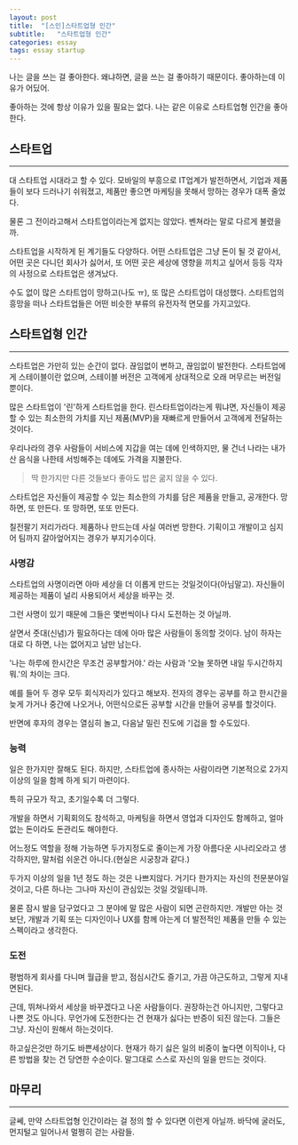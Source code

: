 ```yaml
---
layout: post
title:  "[스인]스타트업형 인간"
subtitle:   "스타트업형 인간"
categories: essay
tags: essay startup
---
```


나는 글을 쓰는 걸 좋아한다. 왜냐하면, 글을 쓰는 걸 좋아하기 때문이다. 좋아하는데 이유가 어딨어.

좋아하는 것에 항상 이유가 있을 필요는 없다. 나는 같은 이유로 스타트업형 인간을 좋아한다.

## 스타트업

---

대 스타트업 시대라고 할 수 있다. 모바일의 부흥으로 IT업계가 발전하면서, 기업과 제품들이 보다 드러나기 쉬워졌고, 제품만 좋으면 마케팅을 못해서 망하는 경우가 대폭 줄었다.

물론 그 전이라고해서 스타트업이라는게 없지는 않았다. 벤쳐라는 말로 다르게 불렸을까.

스타트업을 시작하게 된 계기들도 다양하다. 어떤 스타트업은 그냥 돈이 될 것 같아서, 어떤 곳은 다니던 회사가 싫어서, 또 어떤 곳은 세상에 영향을 끼치고 싶어서 등등 각자의 사정으로 스타트업은 생겨났다.

수도 없이 많은 스타트업이 망하고(나도 ㅠ), 또 많은 스타트업이 대성했다. 스타트업의 흥망을 떠나 스타트업들은 어떤 비슷한 부류의 유전자적 면모를 가지고있다.

## 스타트업형 인간

---

스타트업은 가만히 있는 순간이 없다. 끊임없이 변하고, 끊임없이 발전한다. 스타트업에게 스테이블이란 없으며, 스테이블 버전은 고객에게 상대적으로 오래 머무르는 버전일 뿐이다.

많은 스타트업이 '린'하게 스타트업을 한다. 린스타트업이라는게 뭐냐면, 자신들이 제공할 수 있는 최소한의 가치를 지닌 제품(MVP)을 재빠르게 만들어서 고객에게 전달하는 것이다.

우리나라의 경우 사람들이 서비스에 지갑을 여는 데에 인색하지만, 물 건너 나라는 내가 산 음식을 나한테 서빙해주는 데에도 가격을 지불한다.

> 딱 한가지만 다른 것들보다 좋아도 밥은 굶지 않을 수 있다. 

스타트업은 자신들이 제공할 수 있는 최소한의 가치를 담은 제품을 만들고, 공개한다. 망하면, 또 만든다. 또 망하면, 또또 만든다.

칠전팔기 저리가라다. 제품하나 만드는데 사실 여러번 망한다. 기획이고 개발이고 심지어 팀까지 갈아엎어지는 경우가 부지기수이다.

### 사명감

스타트업의 사명이라면 아마 세상을 더 이롭게 만드는 것일것이다(아님말고). 자신들이 제공하는 제품이 널리 사용되어서 세상을 바꾸는 것.

그런 사명이 있기 때문에 그들은 몇번씩이나 다시 도전하는 것 아닐까.

살면서 줏대(신념)가 필요하다는 데에 아마 많은 사람들이 동의할 것이다. 남이 하자는대로 다 하면, 나는 없어지고 남만 남는다.

'나는 하루에 한시간은 무조건 공부할거야.' 라는 사람과 '오늘 못하면 내일 두시간하지 뭐.'의 차이는 크다.

예를 들어 두 경우 모두 회식자리가 있다고 해보자. 전자의 경우는 공부를 하고 한시간을 늦게 가거나 중간에 나오거나, 어떤식으로든 공부할 시간을 만들어 공부를 할것이다.

반면에 후자의 경우는 열심히 놀고, 다음날 밀린 진도에 기겁을 할 수도있다.

### 능력

일은 한가지만 잘해도 된다. 하지만, 스타트업에 종사하는 사람이라면 기본적으로 2가지 이상의 일을 함께 하게 되기 마련이다.

특히 규모가 작고, 초기일수록 더 그렇다. 

개발을 하면서 기획회의도 참석하고, 마케팅을 하면서 영업과 디자인도 함께하고, 얼마 없는 돈이라도 돈관리도 해야한다.

어느정도 역할을 정해 가능하면 두가지정도로 줄이는게 가장 아름다운 시나리오라고 생각하지만, 말처럼 쉬운건 아니다.(현실은 시궁창과 같다.)

두가지 이상의 일을 1년 정도 하는 것은 나쁘지않다. 거기다 한가지는 자신의 전문분야일 것이고, 다른 하나는 그나마 자신이 관심있는 것일 것일테니까.

물론 잠시 발을 담구었다고 그 분야에 말 많은 사람이 되면 곤란하지만. 개발만 아는 것보단, 개발과 기획 또는 디자인이나 UX를 함께 아는게 더 발전적인 제품을 만들 수 있는 스펙이라고 생각한다.

### 도전

평범하게 회사를 다니며 월급을 받고, 점심시간도 즐기고, 가끔 야근도하고, 그렇게 지내면된다.

근데, 뛰쳐나와서 세상을 바꾸겠다고 나온 사람들이다. 권장하는건 아니지만, 그렇다고 나쁜 것도 아니다. 무언가에 도전한다는 건 현재가 싫다는 반증이 되진 않는다. 그들은 그냥. 자신이 원해서 하는것이다.

하고싶은것만 하기도 바쁜세상이다. 현재가 하기 싫은 일의 비중이 높다면 이직이나, 다른 방법을 찾는 건 당연한 수순이다. 말그대로 스스로 자신의 일을 만드는 것이다.

## 마무리

---

글쎄, 만약 스타트업형 인간이라는 걸 정의 할 수 있다면 이런게 아닐까. 바닥에 굴러도, 먼지털고 일어나서 멀쩡히 걷는 사람들.

